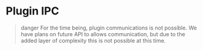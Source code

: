 # Plugin IPC
>danger
> For the time being, plugin communications is not possible. We have plans on future API to allows communication,
> but due to the added layer of complexity this is not possible at this time.
